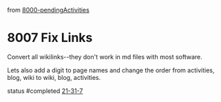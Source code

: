 from [8000-pendingActivities](../../../../8activities/8000-pendingActivities.md)
# 8007 Fix Links
Convert all wikilinks--they don't work in md files with most software.

Lets also add a digit to page names and change the order from activities, blog, wiki to wiki, blog, activities.

status #completed [21-31-7](21-31-7.md)